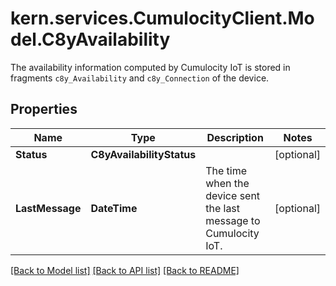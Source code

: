 # kern.services.CumulocityClient.Model.C8yAvailability
The availability information computed by Cumulocity IoT is stored in fragments `c8y_Availability` and `c8y_Connection` of the device.

## Properties

Name | Type | Description | Notes
------------ | ------------- | ------------- | -------------
**Status** | **C8yAvailabilityStatus** |  | [optional] 
**LastMessage** | **DateTime** | The time when the device sent the last message to Cumulocity IoT. | [optional] 

[[Back to Model list]](../README.md#documentation-for-models) [[Back to API list]](../README.md#documentation-for-api-endpoints) [[Back to README]](../README.md)


